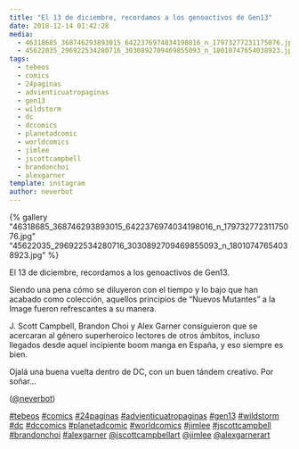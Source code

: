 ```yaml
---
title: "El 13 de diciembre, recordamos a los genoactivos de Gen13"
date: 2018-12-14 01:42:28
media: 
  - 46318685_368746293893015_6422376974034198016_n_17973277231175076.jpg
  - 45622035_296922534280716_3030892709469855093_n_18010747654038923.jpg
tags: 
  - tebeos
  - comics
  - 24paginas
  - advienticuatropaginas
  - gen13
  - wildstorm
  - dc
  - dccomics
  - planetadcomic
  - worldcomics
  - jimlee
  - jscottcampbell
  - brandonchoi
  - alexgarner
template: instagram
author: neverbot
---
```


{% gallery "46318685_368746293893015_6422376974034198016_n_17973277231175076.jpg" "45622035_296922534280716_3030892709469855093_n_18010747654038923.jpg" %}

El 13 de diciembre, recordamos a los genoactivos de Gen13.

Siendo una pena cómo se diluyeron con el tiempo y lo bajo que han acabado como colección, aquellos principios de “Nuevos Mutantes” a la Image fueron refrescantes a su manera.

J. Scott Campbell, Brandon Choi y Alex Garner consiguieron que se acercaran al género superheroico lectores de otros ámbitos, incluso llegados desde aquel incipiente boom manga en España, y eso siempre es bien.

Ojalá una buena vuelta dentro de DC, con un buen tándem creativo. Por soñar...

([@neverbot](https://instagram.com/neverbot))

[#tebeos](/tags/tebeos) [#comics](/tags/comics) [#24paginas](/tags/24paginas) [#advienticuatropaginas](/tags/advienticuatropaginas) [#gen13](/tags/gen13) [#wildstorm](/tags/wildstorm) [#dc](/tags/dc) [#dccomics](/tags/dccomics) [#planetadcomic](/tags/planetadcomic) [#worldcomics](/tags/worldcomics) [#jimlee](/tags/jimlee) [#jscottcampbell](/tags/jscottcampbell) [#brandonchoi](/tags/brandonchoi) [#alexgarner](/tags/alexgarner) [@jscottcampbellart](https://instagram.com/jscottcampbellart) [@jimlee](https://instagram.com/jimlee) [@alexgarnerart](https://instagram.com/alexgarnerart)

